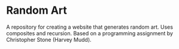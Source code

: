 # Random Art

A repository for creating a website that generates random art. Uses composites and recursion. Based on a programming assignment by Christopher Stone (Harvey Mudd).